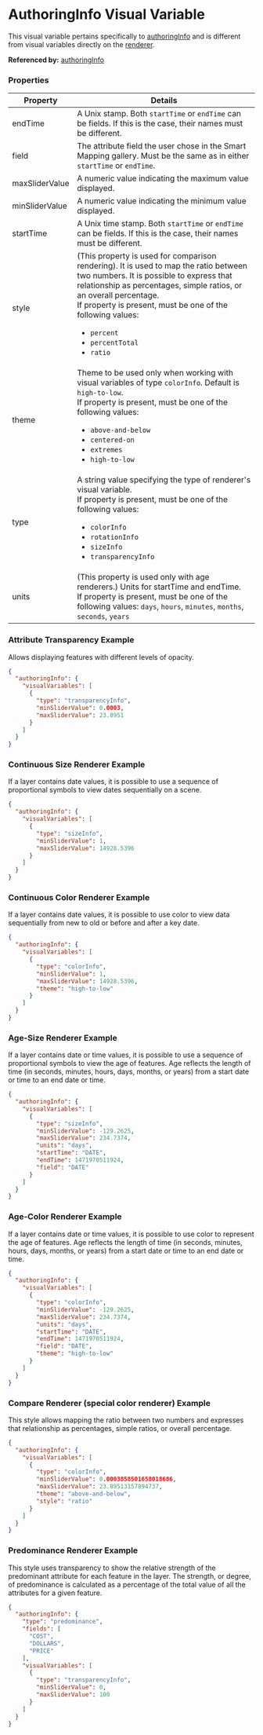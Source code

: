 # AuthoringInfo Visual Variable

This visual variable pertains specifically to [authoringInfo](authoringInfo.md) and is different from visual variables directly on the [renderer](renderer.md).

**Referenced by:** [authoringInfo](authoringInfo.md)

### Properties

| Property | Details
| --- | ---
| endTime | A Unix stamp. Both `startTime` or `endTime` can be fields. If this is the case, their names must be different.
| field | The attribute field the user chose in the Smart Mapping gallery. Must be the same as in either `startTime` or `endTime`.
| maxSliderValue | A numeric value indicating the maximum value displayed.
| minSliderValue | A numeric value indicating the minimum value displayed.
| startTime | A Unix time stamp. Both `startTime` or `endTime` can be fields. If this is the case, their names must be different.
| style | (This property is used for comparison rendering). It is used to map the ratio between two numbers. It is possible to express that relationship as percentages, simple ratios, or an overall percentage.<br>If property is present, must be one of the following values: <ul><li>`percent`</li><li>`percentTotal`</li><li>`ratio`</li></ul>
| theme | Theme to be used only when working with visual variables of type `colorInfo`. Default is `high-to-low`.<br>If property is present, must be one of the following values: <ul><li>`above-and-below`</li><li>`centered-on`</li><li>`extremes`</li><li>`high-to-low`</li></ul>
| type | A string value specifying the type of renderer's visual variable.<br>If property is present, must be one of the following values: <ul><li>`colorInfo`</li><li>`rotationInfo`</li><li>`sizeInfo`</li><li>`transparencyInfo`</li></ul>
| units | (This property is used only with age renderers.) Units for startTime and endTime.<br>If property is present, must be one of the following values: `days`, `hours`, `minutes`, `months`, `seconds`, `years`


### Attribute Transparency Example

Allows displaying features with different levels of opacity.

```json
{
  "authoringInfo": {
    "visualVariables": [
      {
        "type": "transparencyInfo",
        "minSliderValue": 0.0003,
        "maxSliderValue": 23.8951
      }
    ]
  }
}
```
### Continuous Size Renderer Example

If a layer contains date values, it is possible to use a sequence of proportional symbols to view dates sequentially on a scene.

```json
{
  "authoringInfo": {
    "visualVariables": [
      {
        "type": "sizeInfo",
        "minSliderValue": 1,
        "maxSliderValue": 14928.5396
      }
    ]
  }
}
```
### Continuous Color Renderer Example

If a layer contains date values, it is possible to use color to view data sequentially from new to old or before and after a key date.

```json
{
  "authoringInfo": {
    "visualVariables": [
      {
        "type": "colorInfo",
        "minSliderValue": 1,
        "maxSliderValue": 14928.5396,
        "theme": "high-to-low"
      }
    ]
  }
}
```
### Age-Size Renderer Example

If a layer contains date or time values, it is possible to use a sequence of proportional symbols to view the age of features. Age reflects the length of time (in seconds, minutes, hours, days, months, or years) from a start date or time to an end date or time.

```json
{
  "authoringInfo": {
    "visualVariables": [
      {
        "type": "sizeInfo",
        "minSliderValue": -129.2625,
        "maxSliderValue": 234.7374,
        "units": "days",
        "startTime": "DATE",
        "endTime": 1471970511924,
        "field": "DATE"
      }
    ]
  }
}
```
### Age-Color Renderer Example

If a layer contains date or time values, it is possible to use color to represent the age of features. Age reflects the length of time (in seconds, minutes, hours, days, months, or years) from a start date or time to an end date or time.

```json
{
  "authoringInfo": {
    "visualVariables": [
      {
        "type": "colorInfo",
        "minSliderValue": -129.2625,
        "maxSliderValue": 234.7374,
        "units": "days",
        "startTime": "DATE",
        "endTime": 1471970511924,
        "field": "DATE",
        "theme": "high-to-low"
      }
    ]
  }
}
```
### Compare Renderer (special color renderer) Example

This style allows mapping the ratio between two numbers and expresses that relationship as percentages, simple ratios, or overall percentage.

```json
{
  "authoringInfo": {
    "visualVariables": [
      {
        "type": "colorInfo",
        "minSliderValue": 0.0003858501658018686,
        "maxSliderValue": 23.89513157894737,
        "theme": "above-and-below",
        "style": "ratio"
      }
    ]
  }
}
```
### Predominance Renderer Example

This style uses transparency to show the relative strength of the predominant attribute for each feature in the layer. The strength, or degree, of predominance is calculated as a percentage of the total value of all the attributes for a given feature.

```json
{
  "authoringInfo": {
    "type": "predominance",
    "fields": [
      "COST",
      "DOLLARS",
      "PRICE"
    ],
    "visualVariables": [
      {
        "type": "transparencyInfo",
        "minSliderValue": 0,
        "maxSliderValue": 100
      }
    ]
  }
}
```

